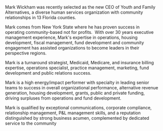 ---
---

Mark Wickham was recently selected as the new CEO of Youth and Family Alternatives, a diverse human services organization with community relationships in 13 Florida counties.  

Mark comes from New York State where he has proven success in operating community-based not for profits.  With over 30 years executive management experience, Mark\'s expertise in operations, housing development, fiscal management, fund development and community engagement has assisted organizations to become leaders in their perspective regions.  

Mark is a turnaround strategist, Medicaid, Medicare, and insurance billing expertise, operations specialist, practice management, marketing, fund development and public relations success. 

Mark is a high energy/impact performer with specialty in leading senior teams to success in overall organizational performance, alternative revenue generation, housing development, grants, public and private funding, driving surpluses from operations and fund development. 

Mark is qualified by exceptional communications, corporate compliance, relationship management, P&L management skills, and a reputation distinguished by strong business acumen, complemented by dedicated service to the community